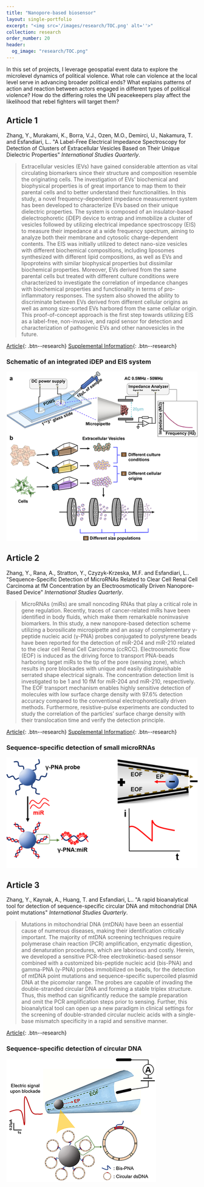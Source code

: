 ```yaml
---
title: "Nanopore-based biosensor"
layout: single-portfolio
excerpt: "<img src='/images/research/TOC.png' alt=''>"
collection: research
order_number: 20
header: 
  og_image: "research/TOC.png"
---
```


In this set of projects, I leverage geospatial event data to explore the microlevel dynamics of political violence. What role can violence at the local level serve in advancing broader political ends? What explains patterns of action and reaction between actors engaged in different types of political violence? How do the differing roles the UN peacekeepers play affect the likelihood that rebel fighters will target them?

## Article 1

Zhang, Y., Murakami, K., Borra, V.J., Ozen, M.O., Demirci, U., Nakamura, T. and Esfandiari, L.. "A Label-Free Electrical Impedance Spectroscopy for Detection of Clusters of Extracellular Vesicles Based on Their Unique Dielectric Properties" *International Studies Quarterly*.

> Extracellular vesicles (EVs) have gained considerable attention as vital circulating biomarkers since their structure and composition resemble the originating cells. The investigation of EVs’ biochemical and biophysical properties is of great importance to map them to their parental cells and to better understand their functionalities. In this study, a novel frequency-dependent impedance measurement system has been developed to characterize EVs based on their unique dielectric properties. The system is composed of an insulator-based dielectrophoretic (iDEP) device to entrap and immobilize a cluster of vesicles followed by utilizing electrical impedance spectroscopy (EIS) to measure their impedance at a wide frequency spectrum, aiming to analyze both their membrane and cytosolic charge-dependent contents. The EIS was initially utilized to detect nano-size vesicles with different biochemical compositions, including liposomes synthesized with different lipid compositions, as well as EVs and lipoproteins with similar biophysical properties but dissimilar biochemical properties. Moreover, EVs derived from the same parental cells but treated with different culture conditions were characterized to investigate the correlation of impedance changes with biochemical properties and functionality in terms of pro-inflammatory responses. The system also showed the ability to discriminate between EVs derived from different cellular origins as well as among size-sorted EVs harbored from the same cellular origin. This proof-of-concept approach is the first step towards utilizing EIS as a label-free, non-invasive, and rapid sensor for detection and characterization of pathogenic EVs and other nanovesicles in the future.

[Article](https://www.mdpi.com/2079-6374/12/2/104){: .btn--research} [Supplemental Information](https://www.mdpi.com/article/10.3390/bios12020104/s1){: .btn--research}

### Schematic of an integrated iDEP and EIS system 

<img src='/images/research/nanopore_iDEP.png' alt=''>

## Article 2

Zhang, Y., Rana, A., Stratton, Y., Czyzyk-Krzeska, M.F. and Esfandiari, L.. "Sequence-Specific Detection of MicroRNAs Related to Clear Cell Renal Cell Carcinoma at fM Concentration by an Electroosmotically Driven Nanopore-Based Device" *International Studies Quarterly*.

> MicroRNAs (miRs) are small noncoding RNAs that play a critical role in gene regulation. Recently, traces of cancer-related miRs have been identified in body fluids, which make them remarkable noninvasive biomarkers. In this study, a new nanopore-based detection scheme utilizing a borosilicate micropipette and an assay of complementary γ-peptide nucleic acid (γ-PNA) probes conjugated to polystyrene beads have been reported for the detection of miR-204 and miR-210 related to the clear cell Renal Cell Carcinoma (ccRCC). Electroosmotic flow (EOF) is induced as the driving force to transport PNA-beads harboring target miRs to the tip of the pore (sensing zone), which results in pore blockades with unique and easily distinguishable serrated shape electrical signals. The concentration detection limit is investigated to be 1 and 10 fM for miR-204 and miR-210, respectively. The EOF transport mechanism enables highly sensitive detection of molecules with low surface charge density with 97.6% detection accuracy compared to the conventional electrophoretically driven methods. Furthermore, resistive-pulse experiments are conducted to study the correlation of the particles’ surface charge density with their translocation time and verify the detection principle.

[Article](https://pubs.acs.org/doi/full/10.1021/acs.analchem.7b01944){: .btn--research} [Supplemental Information](https://pubs.acs.org/doi/abs/10.1021/acs.analchem.7b01944){: .btn--research}

### Sequence-specific detection of small microRNAs 

<img src='/images/research/TOC.png' alt=''>

## Article 3

Zhang, Y., Kaynak, A., Huang, T. and Esfandiari, L.. "A rapid bioanalytical tool for detection of sequence-specific circular DNA and mitochondrial DNA point mutations" *International Studies Quarterly*.

> Mutations in mitochondrial DNA (mtDNA) have been an essential cause of numerous diseases, making their identification critically important. The majority of mtDNA screening techniques require polymerase chain reaction (PCR) amplification, enzymatic digestion, and denaturation procedures, which are laborious and costly. Herein, we developed a sensitive PCR-free electrokinetic-based sensor combined with a customized bis-peptide nucleic acid (bis-PNA) and gamma-PNA (γ-PNA) probes immobilized on beads, for the detection of mtDNA point mutations and sequence-specific supercoiled plasmid DNA at the picomolar range. The probes are capable of invading the double-stranded circular DNA and forming a stable triplex structure. Thus, this method can significantly reduce the sample preparation and omit the PCR amplification steps prior to sensing. Further, this bioanalytical tool can open up a new paradigm in clinical settings for the screening of double-stranded circular nucleic acids with a single-base mismatch specificity in a rapid and sensitive manner.

[Article](https://link.springer.com/article/10.1007/s00216-019-01683-8){: .btn--research} 

### Sequence-specific detection of circular DNA 

<img src='/images/research/nanopore_mtDNA.png' alt=''>

